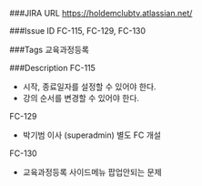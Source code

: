 
###JIRA URL 
https://holdemclubtv.atlassian.net/

###Issue ID 
FC-115, FC-129, FC-130

###Tags
교육과정등록

###Description
FC-115
- 시작, 종료일자를 설정할 수 있어야 한다.
- 강의 순서를 변경할 수 있어야 한다.

FC-129
- 박기범 이사 (superadmin) 별도 FC 개설

FC-130
- 교육과정등록 사이드메뉴 팝업안되는 문제